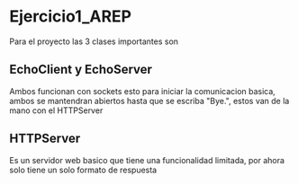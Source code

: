 # Ejercicio1_AREP

Para el proyecto las 3 clases importantes son 

## EchoClient y EchoServer

Ambos funcionan con sockets esto para iniciar la comunicacion basica, ambos se mantendran abiertos hasta que se escriba
"Bye.", estos van de la mano con el HTTPServer

## HTTPServer

Es un servidor web basico que tiene una funcionalidad limitada, por ahora solo tiene un solo formato de respuesta
